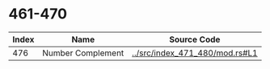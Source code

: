 # 461-470

Index | Name | Source Code
----- | ---- | -----------
476   | Number Complement | [../src/index_471_480/mod.rs#L1](../src/index_471_480/mod.rs#L1)
